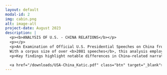```yaml
---
layout: default
modal-id: 2
img: cabin.png
alt: image-alt
project-date: August 2023
description: |
  <p><b>ANALYSIS OF U.S. - CHINA RELATIONS</b></p>
  <p></p>
  <p>An Examination of Official U.S. Presidential Speeches on China from <b>2009 to August 2023</b>.
  With a corpus size of over <b>2081 speeches</b>, this analysis employs tools such as <b>Scrapy</b> for web scraping, <b>Pandas</b> and <b>Numpy</b> for data manipulation, and <b>NLTK, spaCy, and Matplotlib</b> for natural language processing and data visualization.</p>
  <p>Key findings highlight notable differences in China-related narratives across three presidential administrations. Detailed insights will be shared in upcoming conferences.</p>

  <a href="/downloads/USA-China_Katic.pdf" class="btn" target="_blank"><b>CLICK HERE FOR THE PDF</b></a>
---
```

